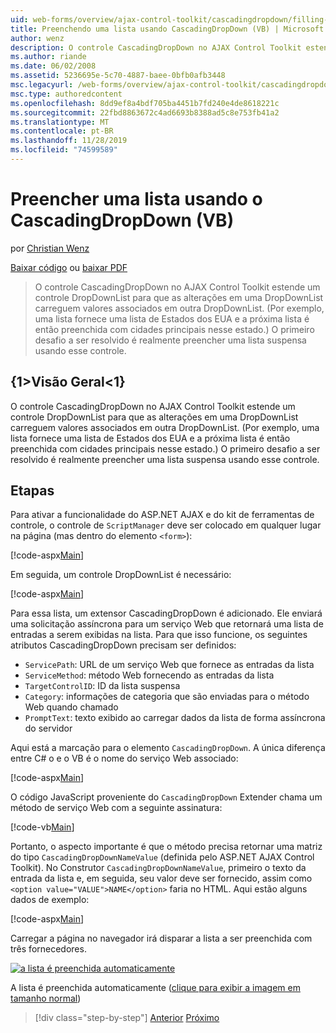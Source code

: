 ```yaml
---
uid: web-forms/overview/ajax-control-toolkit/cascadingdropdown/filling-a-list-using-cascadingdropdown-vb
title: Preenchendo uma lista usando CascadingDropDown (VB) | Microsoft Docs
author: wenz
description: O controle CascadingDropDown no AJAX Control Toolkit estende um controle DropDownList para que as alterações em uma DropDownList carreguem valores associados em anoth...
ms.author: riande
ms.date: 06/02/2008
ms.assetid: 5236695e-5c70-4887-baee-0bfb0afb3448
msc.legacyurl: /web-forms/overview/ajax-control-toolkit/cascadingdropdown/filling-a-list-using-cascadingdropdown-vb
msc.type: authoredcontent
ms.openlocfilehash: 8dd9ef8a4bdf705ba4451b7fd240e4de8618221c
ms.sourcegitcommit: 22fbd8863672c4ad6693b8388ad5c8e753fb41a2
ms.translationtype: MT
ms.contentlocale: pt-BR
ms.lasthandoff: 11/28/2019
ms.locfileid: "74599589"
---
```

# <a name="filling-a-list-using-cascadingdropdown-vb"></a>Preencher uma lista usando o CascadingDropDown (VB)

por [Christian Wenz](https://github.com/wenz)

[Baixar código](https://download.microsoft.com/download/9/0/7/907760b1-2c60-4f81-aeb6-ca416a573b0d/cascadingdropdown0.vb.zip) ou [baixar PDF](https://download.microsoft.com/download/2/d/c/2dc10e34-6983-41d4-9c08-f78f5387d32b/cascadingdropdown0VB.pdf)

> O controle CascadingDropDown no AJAX Control Toolkit estende um controle DropDownList para que as alterações em uma DropDownList carreguem valores associados em outra DropDownList. (Por exemplo, uma lista fornece uma lista de Estados dos EUA e a próxima lista é então preenchida com cidades principais nesse estado.) O primeiro desafio a ser resolvido é realmente preencher uma lista suspensa usando esse controle.

## <a name="overview"></a>{1&gt;Visão Geral&lt;1}

O controle CascadingDropDown no AJAX Control Toolkit estende um controle DropDownList para que as alterações em uma DropDownList carreguem valores associados em outra DropDownList. (Por exemplo, uma lista fornece uma lista de Estados dos EUA e a próxima lista é então preenchida com cidades principais nesse estado.) O primeiro desafio a ser resolvido é realmente preencher uma lista suspensa usando esse controle.

## <a name="steps"></a>Etapas

Para ativar a funcionalidade do ASP.NET AJAX e do kit de ferramentas de controle, o controle de `ScriptManager` deve ser colocado em qualquer lugar na página (mas dentro do elemento `<form>`):

[!code-aspx[Main](filling-a-list-using-cascadingdropdown-vb/samples/sample1.aspx)]

Em seguida, um controle DropDownList é necessário:

[!code-aspx[Main](filling-a-list-using-cascadingdropdown-vb/samples/sample2.aspx)]

Para essa lista, um extensor CascadingDropDown é adicionado. Ele enviará uma solicitação assíncrona para um serviço Web que retornará uma lista de entradas a serem exibidas na lista. Para que isso funcione, os seguintes atributos CascadingDropDown precisam ser definidos:

- `ServicePath`: URL de um serviço Web que fornece as entradas da lista
- `ServiceMethod`: método Web fornecendo as entradas da lista
- `TargetControlID`: ID da lista suspensa
- `Category`: informações de categoria que são enviadas para o método Web quando chamado
- `PromptText`: texto exibido ao carregar dados da lista de forma assíncrona do servidor

Aqui está a marcação para o elemento `CascadingDropDown`. A única diferença entre C# o e o VB é o nome do serviço Web associado:

[!code-aspx[Main](filling-a-list-using-cascadingdropdown-vb/samples/sample3.aspx)]

O código JavaScript proveniente do `CascadingDropDown` Extender chama um método de serviço Web com a seguinte assinatura:

[!code-vb[Main](filling-a-list-using-cascadingdropdown-vb/samples/sample4.vb)]

Portanto, o aspecto importante é que o método precisa retornar uma matriz do tipo `CascadingDropDownNameValue` (definida pelo ASP.NET AJAX Control Toolkit). No Construtor `CascadingDropDownNameValue`, primeiro o texto da entrada da lista e, em seguida, seu valor deve ser fornecido, assim como `<option value="VALUE">NAME</option>` faria no HTML. Aqui estão alguns dados de exemplo:

[!code-aspx[Main](filling-a-list-using-cascadingdropdown-vb/samples/sample5.aspx)]

Carregar a página no navegador irá disparar a lista a ser preenchida com três fornecedores.

[![a lista é preenchida automaticamente](filling-a-list-using-cascadingdropdown-vb/_static/image2.png)](filling-a-list-using-cascadingdropdown-vb/_static/image1.png)

A lista é preenchida automaticamente ([clique para exibir a imagem em tamanho normal](filling-a-list-using-cascadingdropdown-vb/_static/image3.png))

> [!div class="step-by-step"]
> [Anterior](using-auto-postback-with-cascadingdropdown-cs.md)
> [Próximo](using-cascadingdropdown-with-a-database-vb.md)

